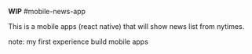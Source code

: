 **WIP** #mobile-news-app

This is a mobile apps (react native) that will show news list from nytimes.

note: my first experience build mobile apps


